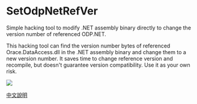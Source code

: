 # SetOdpNetRefVer
Simple hacking tool to modify .NET assembly binary directly to change the version number of referenced ODP.NET.

This hacking tool can find the version number bytes of referenced Orace.DataAccess.dll in the .NET assembly binary and change them to a new version number. It saves time to change reference version and recompile, but doesn't guarantee version compatibility. Use it as your own risk.

![](https://blog.darkthread.net/Posts/files/Fig1_637134343147750390.png)

[中文說明](https://blog.darkthread.net/blog/set-odpnet-ref-ver-tool/)
